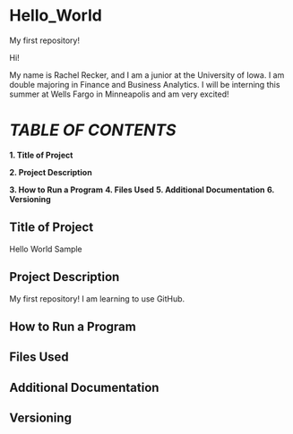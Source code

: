 # Hello_World
My first repository!

Hi!

My name is Rachel Recker, and I am a junior at the University of Iowa.
I am double majoring in Finance and Business Analytics.
I will be interning this summer at Wells Fargo in Minneapolis and am very excited!

# *TABLE OF CONTENTS*
**1. Title of Project**

**2. Project Description**

**3. How to Run a Program**
**4. Files Used**
**5. Additional Documentation**
**6. Versioning**

## Title of Project
Hello World Sample

## Project Description
My first repository! I am learning to use GitHub.

## How to Run a Program

## Files Used

## Additional Documentation

## Versioning
